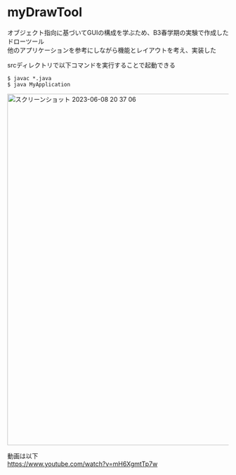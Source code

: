 # myDrawTool
オブジェクト指向に基づいてGUIの構成を学ぶため、B3春学期の実験で作成したドローツール  
他のアプリケーションを参考にしながら機能とレイアウトを考え、実装した
  
srcディレクトリで以下コマンドを実行することで起動できる  
```
$ javac *.java
$ java MyApplication 
```

<img width="800" alt="スクリーンショット 2023-06-08 20 37 06" src="https://github.com/koki-ns/myDrawTool/assets/94159543/3b84c1ef-4ad8-4b57-85f0-62da3b4becc7">

動画は以下  
https://www.youtube.com/watch?v=mH6XgmtTp7w
